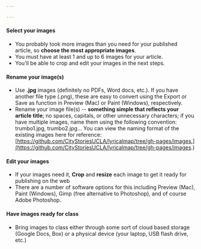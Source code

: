 ```yaml
---

---
```


#### Select your images
* You probably took more images than you need for your published article, so **choose the most appropriate images**.
* You must have at least 1 and up to 6 images for your article.
* You'll be able to crop and edit your images in the next steps.

#### Rename your image(s)
* Use **.jpg** images (definitely no PDFs, Word docs, etc.). If you have another file type (.png), these are easy to convert using the Export or Save as function in Preview (Mac) or Paint (Windows), respectively.
* Rename your image file(s) -- **something simple that reflects your article title**; no spaces, capitals, or other unnecessary characters; if you have multiple images, name them using the following convention: trumbo1.jpg, trumbo2.jpg… You can view the naming format of the existing images here for reference: [https://github.com/CityStoriesUCLA/lyricalmap/tree/gh-pages/images.](https://github.com/CityStoriesUCLA/lyricalmap/tree/gh-pages/images.)

#### Edit your images
* If your images need it, **Crop** and **resize** each image to get it ready for publishing on the web
* There are a number of software options for this including Preview (Mac), Paint (Windows), Gimp (free alternative to Photoshop), and of course Adobe Photoshop.

#### Have images ready for class
* Bring images to class either through some sort of cloud based storage (Google Docs, Box) or a physical device (your laptop, USB flash drive, etc.)
